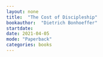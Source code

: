 ```yaml
---
layout: none
title:  "The Cost of Discipleship"
bookauthor:  "Dietrich Bonhoeffer"
startdate:
date: 2021-04-05
mode: "Paperback"
categories: books
---
```

